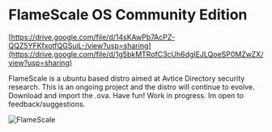 # FlameScale OS Community Edition

[https://drive.google.com/file/d/14sKAwPb7AcPZ-QQZ5YFKfxotfQGSuiL-/view?usp=sharing](https://drive.google.com/file/d/1g5bkMTRofC3cUh6dgIEJLQoeSP0MZwZX/view?usp=sharing)

FlameScale is a ubuntu based distro aimed at Avtice Directory security research. This is an ongoing project and the distro will continue to evolve.
Download and import the .ova. Have fun! Work in progress. Im open to feedback/suggestions.

![FlameScale](https://github.com/user-attachments/assets/5608df63-ea8d-42f7-8b3d-363a6ae9fd2c)
